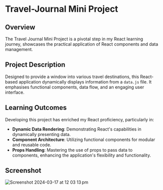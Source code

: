 # Travel-Journal Mini Project

## Overview

The Travel Journal Mini Project is a pivotal step in my React learning journey, showcases the practical application of React components and data management.

## Project Description

Designed to provide a window into various travel destinations, this React-based application dynamically displays information from a `data.js` file. It emphasises functional components, data flow, and an engaging user interface.

## Learning Outcomes

Developing this project has enriched my React proficiency, particularly in:

- **Dynamic Data Rendering**: Demonstrating React's capabilities in dynamically presenting data.
- **Component Architecture**: Utilizing functional components for modular and reusable code.
- **Props Handling**: Mastering the use of props to pass data to components, enhancing the application's flexibility and functionality.


## Screenshot
![Screenshot 2024-03-17 at 12 03 13 pm](https://github.com/ashzhang1/Travel-Journal/assets/80301189/e41c39b7-b67b-41bc-b9ff-d5a0f793516d)
